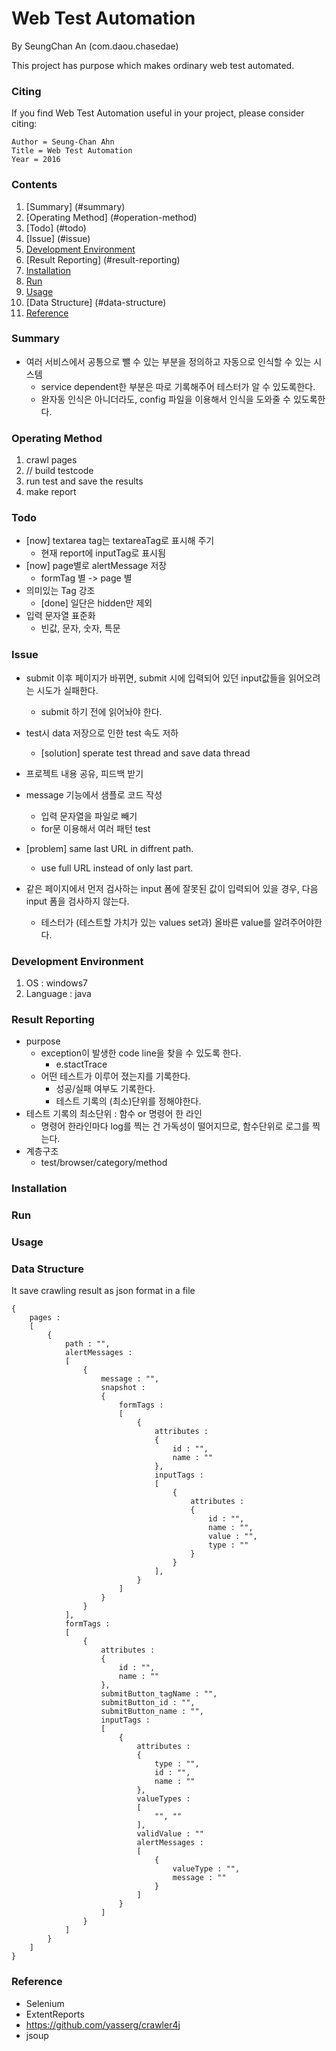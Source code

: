 # Web Test Automation

By SeungChan An (com.daou.chasedae)

This project has purpose which makes ordinary web test automated.

### Citing

If you find Web Test Automation useful in your project, please consider citing:

    Author = Seung-Chan Ahn
    Title = Web Test Automation
    Year = 2016

### Contents
1. [Summary] (#summary)
2. [Operating Method] (#operation-method)
2. [Todo] (#todo)
3. [Issue] (#issue)
4. [Development Environment](#development-environment)
5. [Result Reporting] (#result-reporting)
6. [Installation](#installation)
7. [Run](#run)
8. [Usage](#usage)
9. [Data Structure] (#data-structure)
10. [Reference](#reference)

### Summary

+ 여러 서비스에서 공통으로 뺄 수 있는 부분을 정의하고 자동으로 인식할 수 있는 시스템
	+ service dependent한 부분은 따로 기록해주어 테스터가 알 수 있도록한다.
	+ 완자동 인식은 아니더라도, config 파일을 이용해서 인식을 도와줄 수 있도록한다.

### Operating Method

1. crawl pages
2. // build testcode
3. run test and save the results
4. make report
	
### Todo

+ [now] textarea tag는 textareaTag로 표시해 주기
	+ 현재 report에 inputTag로 표시됨
+ [now] page별로 alertMessage 저장
	+ formTag 별 -> page 별
+ 의미있는 Tag 강조
	+ [done] 일단은 hidden만 제외
+ 입력 문자열 표준화
	+ 빈값, 문자, 숫자, 특문
	
### Issue

+ submit 이후 페이지가 바뀌면, submit 시에 입력되어 있던 input값들을 읽어오려는 시도가 실패한다.
	+ submit 하기 전에 읽어놔야 한다.
+ test시 data 저장으로 인한 test 속도 저하
	+ [solution] sperate test thread and save data thread
+ 프로젝트 내용 공유, 피드백 받기
+ message 기능에서 샘플로 코드 작성
	+ 입력 문자열을 파일로 빼기
	+ for문 이용해서 여러 패턴 test

+ [problem] same last URL in diffrent path.
	+ use full URL instead of only last part.
+ 같은 페이지에서 먼저 검사하는 input 폼에 잘못된 값이 입력되어 있을 경우, 다음 input 폼을 
검사하지 않는다.
	+ 테스터가 (테스트할 가치가 있는 values set과) 올바른 value를 알려주어야한다.
	
### Development Environment

1. OS : windows7
2. Language : java

### Result Reporting

+ purpose
	+ exception이 발생한 code line을 찾을 수 있도록 한다.
		+ e.stactTrace
	+ 어떤 테스트가 이루어 졌는지를 기록한다.
		+ 성공/실패 여부도 기록한다.
		+ 테스트 기록의 (최소)단위를 정해야한다.
+ 테스트 기록의 최소단위 : 함수 or 명령어 한 라인
	+ 명령어 한라인마다 log를 찍는 건 가독성이 떨어지므로, 함수단위로 로그를 찍는다.
+ 계층구조
	+ test/browser/category/method

### Installation

### Run

### Usage

### Data Structure

It save crawling result as json format in a file

	{
		pages :
		[
			{
				path : "",
				alertMessages :
				[
					{
						message : "",
						snapshot :
						{
							formTags :
							[
								{
									attributes :
									{
										id : "",
										name : ""
									},
									inputTags :
									[
										{
											attributes :
											{
												id : "",
												name : "",
												value : "",
												type : ""
											}
										}
									],
								}
							]
						}
					}
				],
				formTags :
				[
					{
						attributes :
						{
							id : "",
							name : ""
						},
						submitButton_tagName : "",
						submitButton_id : "",
						submitButton_name : "",
						inputTags :
						[
							{
								attributes :
								{
									type : "",
									id : "",
									name : ""
								},
								valueTypes :
								[
									"", ""
								],
								validValue : ""
								alertMessages :
								[
									{
										valueType : "",
										message : ""
									}
								]
							}
						]
					}
				]
			}
		]
	}

### Reference

+ Selenium
+ ExtentReports
+ https://github.com/yasserg/crawler4j
+ jsoup